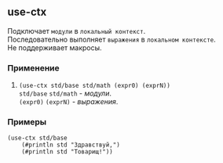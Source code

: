 ## use-ctx
Подключает `модули` в `локальный контекст`.<br>
Последовательно выполняет `выражения` в `локальном контексте`.<br>
Не поддерживает макросы.

### Применение

1. `(use-ctx std/base std/math (expr0) (exprN))`<br>
`std/base` `std/math` - _модули_.<br>
`(expr0)` `(exprN)` - _выражения_.

### Примеры

```pihta
(use-ctx std/base
    (#println std "Здравствуй,")
    (#println std "Товарищ!"))
```